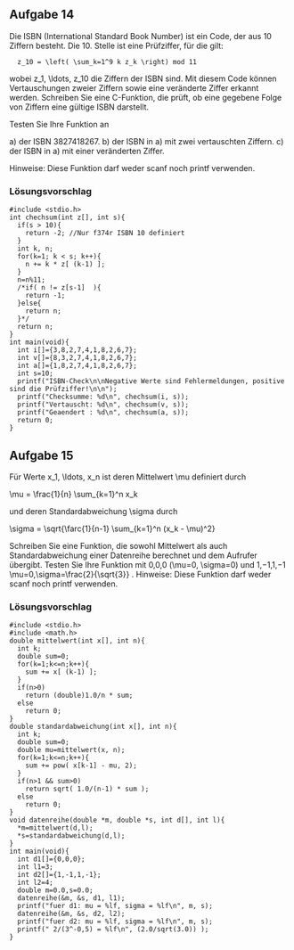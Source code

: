 ## Aufgabe 14

Die ISBN (International Standard Book Number) ist ein Code, der aus 10 Ziffern besteht. Die 10. Stelle ist eine Prüfziffer, für die gilt:

      z_10 = \left( \sum_k=1^9 k z_k \right) mod 11

wobei z_1, \ldots, z_10 die Ziffern der ISBN sind. Mit diesem Code können Vertauschungen zweier Ziffern sowie eine veränderte Ziffer erkannt werden. Schreiben Sie eine C-Funktion, die prüft, ob eine gegebene Folge von Ziffern eine gültige ISBN darstellt.

Testen Sie Ihre Funktion an

a) der ISBN 3827418267. 
b) der ISBN in a) mit zwei vertauschten Ziffern.
c) der ISBN in a) mit einer veränderten Ziffer.

Hinweise: Diese Funktion darf weder scanf noch printf verwenden.

### Lösungsvorschlag

    #include <stdio.h>
    int chechsum(int z[], int s){
      if(s > 10){
        return -2; //Nur f374r ISBN 10 definiert
      }
      int k, n;
      for(k=1; k < s; k++){
        n += k * z[ (k-1) ];
      }
      n=n%11;
      /*if( n != z[s-1]  ){
        return -1;
      }else{
        return n;
      }*/
      return n;
    }
    int main(void){
      int i[]={3,8,2,7,4,1,8,2,6,7};
      int v[]={8,3,2,7,4,1,8,2,6,7};
      int a[]={1,8,2,7,4,1,8,2,6,7};
      int s=10;
      printf("ISBN-Check\n\nNegative Werte sind Fehlermeldungen, positive sind die Prüfziffer!\n\n");
      printf("Checksumme: %d\n", chechsum(i, s));
      printf("Vertauscht: %d\n", chechsum(v, s));
      printf("Geaendert : %d\n", chechsum(a, s));
      return 0;
    }

## Aufgabe 15

Für Werte x_1, \ldots, x_n ist deren Mittelwert \mu definiert durch

\mu = \frac{1}{n} \sum_{k=1}^n x_k

und deren Standardabweichung \sigma durch

\sigma = \sqrt{\farc{1}{n-1} \sum_{k=1}^n (x_k - \mu)^2}

Schreiben Sie eine Funktion, die sowohl Mittelwert als auch Standardabweichung einer Datenreihe berechnet und dem Aufrufer übergibt.
Testen Sie Ihre Funktion mit 0,0,0 (\mu=0, \sigma=0) und 1,−1,1,−1 \mu=0,\sigma=\frac{2}{\sqrt{3}} .
Hinweise: Diese Funktion darf weder scanf noch printf verwenden.

### Lösungsvorschlag

    #include <stdio.h>
    #include <math.h>
    double mittelwert(int x[], int n){
      int k;
      double sum=0;
      for(k=1;k<=n;k++){
        sum += x[ (k-1) ];
      }
      if(n>0)
        return (double)1.0/n * sum;
      else
        return 0;
    }
    double standardabweichung(int x[], int n){
      int k;
      double sum=0;
      double mu=mittelwert(x, n);
      for(k=1;k<=n;k++){
        sum += pow( x[k-1] - mu, 2);
      }
      if(n>1 && sum>0)
        return sqrt( 1.0/(n-1) * sum );
      else
        return 0;
    }
    void datenreihe(double *m, double *s, int d[], int l){
      *m=mittelwert(d,l);
      *s=standardabweichung(d,l);
    }
    int main(void){
      int d1[]={0,0,0};
      int l1=3;
      int d2[]={1,-1,1,-1};
      int l2=4;
      double m=0.0,s=0.0;
      datenreihe(&m, &s, d1, l1);
      printf("fuer d1: mu = %lf, sigma = %lf\n", m, s);
      datenreihe(&m, &s, d2, l2);
      printf("fuer d2: mu = %lf, sigma = %lf\n", m, s);
      printf(" 2/(3^-0,5) = %lf\n", (2.0/sqrt(3.0)) );
    }
